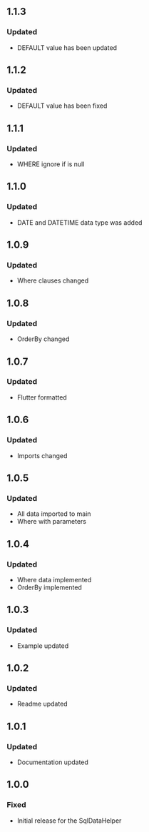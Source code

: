 ## 1.1.3
### Updated
- DEFAULT value has been updated

## 1.1.2
### Updated
- DEFAULT value has been fixed

## 1.1.1
### Updated
- WHERE ignore if is null

## 1.1.0
### Updated
- DATE and DATETIME data type was added

## 1.0.9
### Updated
- Where clauses changed

## 1.0.8
### Updated
- OrderBy changed

## 1.0.7
### Updated
- Flutter formatted

## 1.0.6
### Updated
- Imports changed

## 1.0.5
### Updated
- All data imported to main
- Where with parameters

## 1.0.4
### Updated
- Where data implemented
- OrderBy implemented

## 1.0.3
### Updated
- Example updated

## 1.0.2
### Updated
- Readme updated

## 1.0.1
### Updated
- Documentation updated

## 1.0.0
### Fixed
- Initial release for the SqlDataHelper